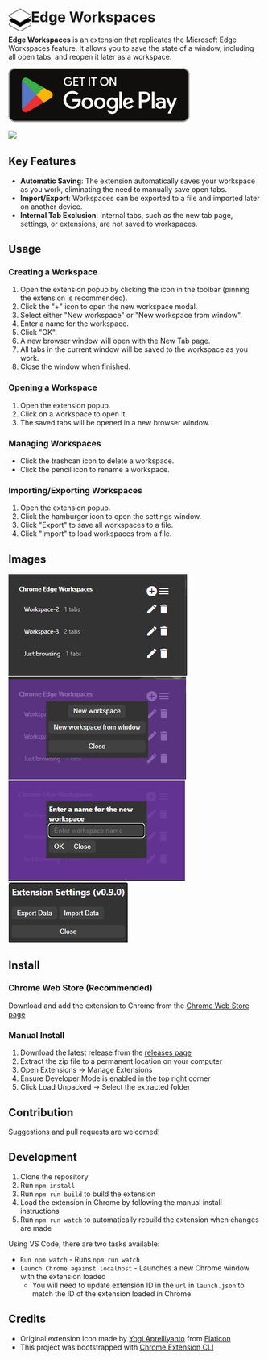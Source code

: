 # <img src="public/icons/icon_48.png" width="45" align="left"> Edge Workspaces

**Edge Workspaces** is an extension that replicates the Microsoft Edge Workspaces feature. It allows you to save the state of a window, including all open tabs, and reopen it later as a workspace.

<a href="https://chromewebstore.google.com/detail/edge-workspaces/feehlkcbifmladjmmpkghfokcngfkkkp"><img src="images/Google_Play_Store_badge_EN.svg" target="_blank" /></a>

<a href="images/extension-demo.gif" target="_blank" ><img src="images/extension-demo.gif" width="500px"></a>

## Key Features

- **Automatic Saving**: The extension automatically saves your workspace as you work, eliminating the need to manually save open tabs.
- **Import/Export**: Workspaces can be exported to a file and imported later on another device.
- **Internal Tab Exclusion**: Internal tabs, such as the new tab page, settings, or extensions, are not saved to workspaces.

## Usage

### Creating a Workspace

1. Open the extension popup by clicking the icon in the toolbar (pinning the extension is recommended).
2. Click the "+" icon to open the new workspace modal.
3. Select either "New workspace" or "New workspace from window".
4. Enter a name for the workspace.
5. Click "OK".
6. A new browser window will open with the New Tab page.
7. All tabs in the current window will be saved to the workspace as you work.
8. Close the window when finished.

### Opening a Workspace

1. Open the extension popup.
2. Click on a workspace to open it.
3. The saved tabs will be opened in a new browser window.

### Managing Workspaces

- Click the trashcan icon to delete a workspace.
- Click the pencil icon to rename a workspace.

### Importing/Exporting Workspaces

1. Open the extension popup.
2. Click the hamburger icon to open the settings window.
3. Click "Export" to save all workspaces to a file.
4. Click "Import" to load workspaces from a file.

## Images
<img src="images/1-main-window.png">

<img src="images/2-new-workspace-dialog.png">

<img src="images/3-new-workspace-dialog-name.png">

<img src="images/4-settings-import-export-window.png">

## Install
### Chrome Web Store (Recommended)
Download and add the extension to Chrome from the [Chrome Web Store page](https://chromewebstore.google.com/detail/edge-workspaces/feehlkcbifmladjmmpkghfokcngfkkkp)

### Manual Install
1. Download the latest release from the [releases page](https://github.com/Elec0/chrome-edge-workspaces/releases)
2. Extract the zip file to a permanent location on your computer
3. Open Extensions -> Manage Extensions
4. Ensure Developer Mode is enabled in the top right corner
5. Click Load Unpacked -> Select the extracted folder

## Contribution
Suggestions and pull requests are welcomed!

## Development
1. Clone the repository
2. Run `npm install`
3. Run `npm run build` to build the extension
4. Load the extension in Chrome by following the manual install instructions
5. Run `npm run watch` to automatically rebuild the extension when changes are made

Using VS Code, there are two tasks available:
* `Run npm watch` - Runs `npm run watch`
* `Launch Chrome against localhost` - Launches a new Chrome window with the extension loaded
  * You will need to update extension ID in the `url` in `launch.json` to match the ID of the extension loaded in Chrome

## Credits
* Original extension icon made by [Yogi Aprelliyanto](https://www.flaticon.com/authors/yogi-aprelliyanto) from [Flaticon](https://www.flaticon.com/)
* This project was bootstrapped with [Chrome Extension CLI](https://github.com/dutiyesh/chrome-extension-cli)
